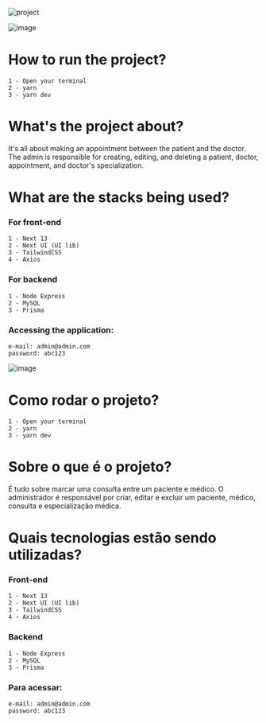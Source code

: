 
![project](https://github.com/Lippi99/clinic-appointment-front/assets/65247407/a2779080-fb91-4c2f-85d4-f554558d7c5f)

![image](https://github.com/Lippi99/clinic-appointment-front/assets/65247407/70e265a1-ca85-4678-a059-7e9826550229)

# How to run the project?
```
1 - Open your terminal
2 - yarn
3 - yarn dev
```
# What's the project about?
It's all about making an appointment between the patient and the doctor. The admin is responsible for creating, editing, and deleting a patient, doctor, appointment, and doctor's specialization.

# What are the stacks being used?
### For front-end
```
1 - Next 13
2 - Next UI (UI lib)
3 - TailwindCSS
4 - Axios
```

### For backend
```
1 - Node Express
2 - MySQL
3 - Prisma
```


### Accessing the application:
```
e-mail: admin@admin.com
password: abc123
```


![image](https://github.com/Lippi99/clinic-appointment-front/assets/65247407/35716166-6c9d-4808-8792-cf6074fce0f7)

# Como rodar o projeto?
```
1 - Open your terminal
2 - yarn
3 - yarn dev
```
# Sobre o que é o projeto?
É tudo sobre  marcar uma consulta entre um paciente e médico. O administrador é responsável por criar, editar e excluir um paciente, médico, consulta e especialização médica.

# Quais tecnologias estão sendo utilizadas?
### Front-end
```
1 - Next 13
2 - Next UI (UI lib)
3 - TailwindCSS
4 - Axios
```

### Backend
```
1 - Node Express
2 - MySQL
3 - Prisma
```

### Para acessar:
```
e-mail: admin@admin.com
password: abc123
```
